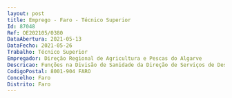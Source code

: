 ```yaml
--- 
layout: post
title: Emprego - Faro - Técnico Superior
Id: 87048
Ref: OE202105/0380
DataAbertura: 2021-05-13
DataFecho: 2021-05-26
Trabalho: Técnico Superior
Empregador: Direção Regional de Agricultura e Pescas do Algarve
Descricao: Funções na Divisão de Sanidade da Direção de Serviços de Desenvolvimento Agroalimentar e Rural da Direção Regional de Agricultura e Pescas do Algarve, designadamente  a)Sector de Inspeção Fitossanitária  realização de inspeções fitossanitárias nos pontos de entrada e nos locais de produção (trocas comunitárias e países terceiros), participação em ações de vistoria controlo da atividade viveirista de propagação de materiais vegetais, realização de ações obrigatórias de prospeção de organismos nocivos das culturas (inimigos de quarentena), definidos pela Direção Geral de Alimentação e Veterinária.b)Setor de Certificação da qualidade alimentar  realização de controlos, emissão de certificados de qualidade, exportação, importação, genuinidade, entre outros.c)Estação de Avisos Agrícolas do Algarve  realização de observações biológicas, designadamente recolha, analise dos dados (citrinos, prunóideas, oliveira, nespereira, vinha), elaboração do conteúdo das circulares de avisos agrícolas.d)Setor do uso sustentável dos produtos fitofarmacêuticos  participação nas ações relacionadas com a aplicação da Lei n.º 26 2013, de 11 de abril, com a redação atual.
CodigoPostal: 8001-904 FARO
Concelho: Faro
Distrito: Faro
--- 
```

